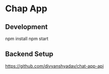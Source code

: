 # Chap App

## Development

npm install
npm start

## Backend Setup

https://github.com/divyanshyadav/chat-app-api
